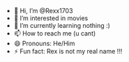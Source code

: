 - 👋 Hi, I’m @Rexx1703
- 👀 I’m interested in movies
- 🌱 I’m currently learning nothing :)
- 📫 How to reach me (u cant)
- 😄 Pronouns: He/Him
- ⚡ Fun fact: Rex is not my real name !!!

<!---
Rexx1703/Rexx1703 is a ✨ special ✨ repository because its `README.md` (this file) appears on your GitHub profile.
You can click the Preview link to take a look at your changes.
--->

